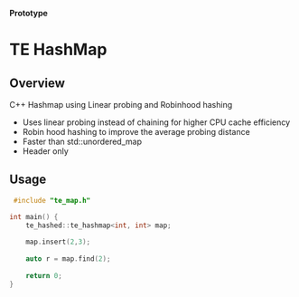 **Prototype**

# TE HashMap

## Overview

C++ Hashmap using Linear probing and Robinhood hashing

* Uses linear probing instead of chaining for higher CPU cache efficiency
* Robin hood hashing to improve the average probing distance
* Faster than std::unordered_map
* Header only

## Usage

```c++
 #include "te_map.h"

int main() {
    te_hashed::te_hashmap<int, int> map;
    
    map.insert(2,3);
    
    auto r = map.find(2);
    
    return 0;
}
```
